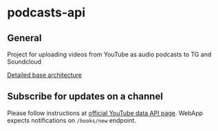 # podcasts-api

## General

Project for uploading videos from YouTube as audio podcasts to TG and Soundcloud

[Detailed base architecture](Conversion%20Service.md)

## Subscribe for updates on a channel

Please follow instructions at [official YouTube data API page](https://developers.google.com/youtube/v3/guides/push_notifications). WebApp expects notifications on `/hooks/new` endpoint.
